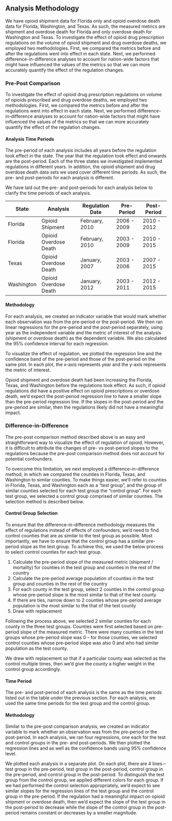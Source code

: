 ## Analysis Methodology
We have opioid shipment data for Florida only and opioid overdose death data for Florida, Washington, and Texas. As such, the measured metrics are shipment and overdose death for Florida and only overdose death for Washington and Texas. To investigate the effect of opioid drug prescription regulations on the volume of opioid shipment and drug overdose deaths, we employed two methodologies.  First, we compared the metrics before and after the regulations went into effect in each state. Next, we performed difference-in-difference analyses to account for nation-wide factors that might have influenced the values of the metrics so that we can more accurately quantify the effect of the regulation changes.

### Pre-Post Comparison
To investigate the effect of opioid drug prescription regulations on volume of opioids prescribed and drug overdose deaths, we employed two methodologies. First, we compared the metrics before and after the regulations went into effect in each state. Next, we performed difference-in-difference analyses to account for nation-wide factors that might have influenced the values of the metrics so that we can more accurately quantify the effect of the regulation changes.

#### Analysis Time Periods
The pre-period of each analysis includes all years before the regulation took effect in the state. The year that the regulation took effect and onwards are the post-period. Each of the three states we investigated implemented regulations in different years. In addition, the opioid shipment and drug overdose death data sets we used cover different time periods. As such, the pre- and post-periods for each analysis is different. 

We have laid out the pre- and post-periods for each analysis below to clarify the time periods of each analysis.

| State      	| Analysis              	| Regulation Date 	| Pre-Period  	| Post-Period 	|
|------------	|-----------------------	|-----------------	|-------------	|-------------	|
| Florida    	| Opioid Shipment       	| February, 2010  	| 2006 - 2009 	| 2010 - 2012 	|
| Florida    	| Opioid Overdose Death 	| February, 2010  	| 2003 - 2009 	| 2010 - 2015 	|
| Texas      	| Opioid Overdose Death 	| January, 2007   	| 2003 - 2006 	| 2007 - 2015 	|
| Washington 	| Opioid Overdose Death 	| January, 2012   	| 2003 - 2011 	| 2012 - 2015 	|

#### Methodology
For each analysis, we created an indicator variable that would mark whether each observation was from the pre-period or the post-period. We then ran linear regressions for the pre-period and the post-period separately, using year as the independent variable and the metric of interest of the analysis (shipment or overdose death) as the dependent variable. We also calculated the 95% confidence interval for each regression.

To visualize the effect of regulation, we plotted the regression line and the confidence band of the pre-period and those of the post-period on the same plot. In each plot, the x-axis represents year and the y-axis represents the metric of interest.

Opioid shipment and overdose death had been increasing the Florida, Texas, and Washington before the regulations took effect. As such, if opioid regulations did have a positive effect on opioid prescriptions or overdose death, we’d expect the post-period regression line to have a smaller slope than the pre-period regression line. If the slopes in the post-period and the pre-period are similar, then the regulations likely did not have a meaningful impact. 

### Difference-in-Difference
The pre-post comparison method described above is an easy and straightforward way to visualize the effect of regulation of opioid. However, it is difficult to attribute the changes of pre- vs post-period slopes to the regulations because the pre-post comparison method does not account for potential confounders.

To overcome this limitation, we next employed a difference-in-difference method, in which we compared the counties in Florida, Texas, and Washington to similar counties. To make things easier, we’ll refer to counties in Florida, Texas, and Washington each as a “test group”, and the group of similar counties selected for each test group the “control group”. For each test group, we selected a control group comprised of similar counties. The selection method is described below.

#### Control Group Selection
To ensure that the difference-in-difference methodology measures the effect of regulations instead of effects of confounders, we’d need to find control counties that are as similar to the test group as possible. Most importantly, we have to ensure that the control group has a similar pre-period slope as the test group. To achieve this, we used the below process to select control counties for each test group.

1.	Calculate the pre-period slope of the measured metric (shipment / mortality) for counties in the test group and counties in the rest of the country
2.	Calculate the pre-period average population of counties in the test group and counties in the rest of the country
3.	For each county in the test group, select 2 counties in the control group whose pre-period slope is the most similar to that of the test county
4.	If there are ties, narrow down to 2 counties whose pre-period average population is the most similar to the that of the test county
5.	Draw with replacement

Following the process above, we selected 2 similar counties for each county in the three test groups. Counties were first selected based on pre-period slope of the measured metric. There were many counties in the test groups whose pre-period slope was 0 – for those counties, we selected control counties whose pre-period slope was also 0 and who had similar population as the test county.

We drew with replacement so that if a particular county was selected as the control multiple times, then we’d give the county a higher weight in the control group accordingly.

#### Time Period
The pre- and post-period of each analysis is the same as the time periods listed out in the table under the previous section. For each analysis, we used the same time periods for the test group and the control group.

#### Methodology
Similar to the pre-post comparison analysis, we created an indicator variable to mark whether an observation was from the pre-period or the post-period. In each analysis, we ran four regressions, one each for the test and control groups in the pre- and post-periods. We then plotted the regression lines and as well as the confidence bands using 95% confidence level.

We plotted each analysis in a separate plot. On each plot, there are 4 lines – test group in the pre-period, test group in the post-period, control group in the pre-period, and control group in the post-period. To distinguish the test group from the control group, we applied different colors for each group. If we had performed the control selection appropriately, we’d expect to see similar slopes for the regression lines of the test group and the control group in the pre-period. If the regulation had a meaningful impact on opioid shipment or overdose death, then we’d expect the slope of the test group in the post-period to decrease while the slope of the control group in the post-period remains constant or decreases by a smaller magnitude.

